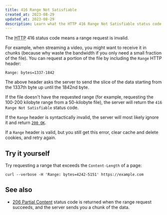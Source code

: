 ```yaml
---
title: 416 Range Not Satisfiable
created_at: 2023-08-29
updated_at: 2023-08-29
description: Learn what the HTTP 416 Range Not Satisfiable status code means, when it happens, and how it relates to 216 Partial Content.
---
```


The <abbr title="Hypertext Transfer Protocol">HTTP</abbr> 416 status code means a range request is invalid.

For example, when streaming a video, you might want to receive it in chunks (because why waste the bandwidth if you only need a small fraction of the file). You can request a portion of the file by including the `Range` HTTP header:

    Range: bytes=1337-1842

The above header asks the server to send the slice of the data starting from the 1337th byte up until the 1842nd byte.

If the file doesn't have the requested range (for example, requesting the 100-200 kilobyte range from a 50-kilobyte file), the server will return the `416 Range Not Satisfiable` status code.

If the `Range` header is syntactically invalid, the server will most likely ignore it and return [`200 OK`](200-ok.html).

If a `Range` header is valid, but you still get this error, clear cache and delete cookies, and retry again.

## Try it yourself

Try requesting a range that exceeds the `Content-Length` of a page:

    curl --verbose -H 'Range: bytes=4242-5151' https://example.com

## See also

* [206 Partial Content](206-partial-content.html) status code is returned when the range request succeeds, and the server sends you a chunk of the data.
